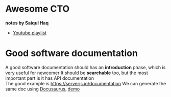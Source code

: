 # Awesome CTO

**notes by Saiqul Haq**

* [Youtube playlist](https://www.youtube.com/playlist?list=PLB6c42eboSNzzZ4nIRtUmeqFqAC-dfdC5)

# Good software documentation

A good software documentation should has an **introduction** phase, which is very useful for newcomer
It should be **searchable** too, but the most important part is it has API documentation  
The good example is https://serverjs.io/documentation
We can generate the same doc using [Docusaurus](https://docusaurus.io/), [demo](https://docusaurus.io/docs/playground)
